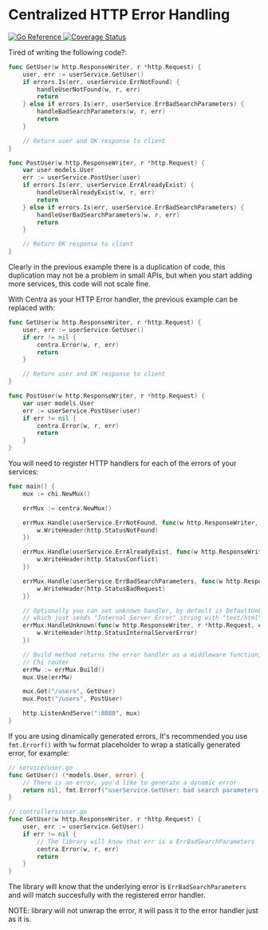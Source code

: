 # Centralized HTTP Error Handling

<div>
  <a href='https://pkg.go.dev/github.com/otaxhu/centra'>
    <img src='https://pkg.go.dev/badge/github.com/otaxhu/centra' alt='Go Reference'>
  </a>
  <a href='https://coveralls.io/github/otaxhu/centra?branch=main'>
    <img src='https://coveralls.io/repos/github/otaxhu/centra/badge.svg?branch=main' alt='Coverage Status'>
  </a>
</div>

Tired of writing the following code?:
```go
func GetUser(w http.ResponseWriter, r *http.Request) {
    user, err := userService.GetUser()
    if errors.Is(err, userService.ErrNotFound) {
        handleUserNotFound(w, r, err)
        return
    } else if errors.Is(err, userService.ErrBadSearchParameters) {
        handleBadSearchParameters(w, r, err)
        return
    }

    // Return user and OK response to client
}

func PostUser(w http.ResponseWriter, r *http.Request) {
    var user models.User
    err := userService.PostUser(user)
    if errors.Is(err, userService.ErrAlreadyExist) {
        handleUserAlreadyExist(w, r, err)
        return
    } else if errors.Is(err, userService.ErrBadSearchParameters) {
        handleUserBadSearchParameters(w, r, err)
        return
    }

    // Return OK response to client
}
```

Clearly in the previous example there is a duplication of code, this duplication may not be a problem in small APIs, but when you start adding more services, this code will not scale fine.

With Centra as your HTTP Error handler, the previous example can be replaced with:
```go
func GetUser(w http.ResponseWriter, r *http.Request) {
    user, err := userService.GetUser()
    if err != nil {
        centra.Error(w, r, err)
        return
    }

    // Return user and OK response to client
}

func PostUser(w http.ResponseWriter, r *http.Request) {
    var user models.User
    err := userService.PostUser(user)
    if err != nil {
        centra.Error(w, r, err)
        return
    }
}
```

You will need to register HTTP handlers for each of the errors of your services:
```go
func main() {
    mux := chi.NewMux()

    errMux := centra.NewMux()

    errMux.Handle(userService.ErrNotFound, func(w http.ResponseWriter, r *http.Request, err error) {
        w.WriteHeader(http.StatusNotFound)
    })

    errMux.Handle(userService.ErrAlreadyExist, func(w http.ResponseWriter, r *http.Request, err error) {
        w.WriteHeader(http.StatusConflict)
    })

    errMux.Handle(userService.ErrBadSearchParameters, func(w http.ResponseWriter, r *http.Request, err error) {
        w.WriteHeader(http.StatusBadRequest)
    })

    // Optionally you can set unknown handler, by default is DefaultUnknownHandler,
    // which just sends "Internal Server Error" string with "text/html" Content-Type
    errMux.HandleUnknown(func(w http.ResponseWriter, r *http.Request, err error) {
        w.WriteHeader(http.StatusInternalServerError)
    })

    // Build method returns the error handler as a middleware function, compatible with
    // Chi router
    errMw := errMux.Build()
    mux.Use(errMw)

    mux.Get("/users", GetUser)
    mux.Post("/users", PostUser)

    http.ListenAndServe(":8080", mux)
}
```

If you are using dinamically generated errors, It's recommended you use `fmt.Errorf()` with `%w` format placeholder to wrap a statically generated error, for example:
```go
// service/user.go
func GetUser() (*models.User, error) {
    // There is an error, you'd like to generate a dynamic error
    return nil, fmt.Errorf("userService.GetUser: bad search parameters: error %w", ErrBadSearchParameters)
}

// controllers/user.go
func GetUser(w http.ResponseWriter, r *http.Request) {
    user, err := userService.GetUser()
    if err != nil {
        // The library will know that err is a ErrBadSearchParameters
        centra.Error(w, r, err)
        return
    }
}
```

The library will know that the underlying error is `ErrBadSearchParameters` and will match succesfully with the registered error handler.

NOTE: library will not unwrap the error, it will pass it to the error handler just as it is.

